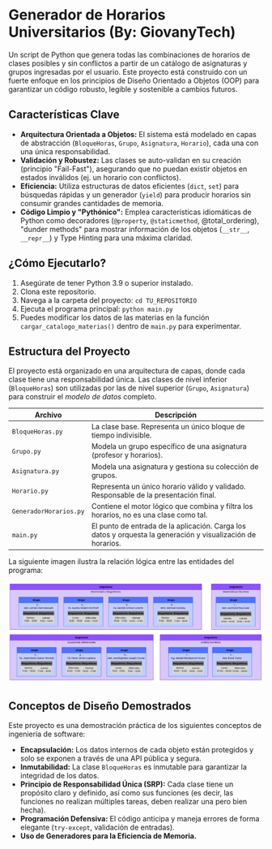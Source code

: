 # **Generador de Horarios Universitarios (By: GiovanyTech)**

Un script de Python que genera todas las combinaciones de horarios de clases posibles y sin conflictos a partir de un catálogo de asignaturas y grupos ingresadas por el usuario. Este proyecto está construido con un fuerte enfoque en los principios de Diseño Orientado a Objetos (OOP) para garantizar un código robusto, legible y sostenible a cambios futuros.

## Características Clave

*   **Arquitectura Orientada a Objetos:** El sistema está modelado en capas de abstracción (`BloqueHoras`, `Grupo`, `Asignatura`, `Horario`), cada una con una única responsabilidad.
*   **Validación y Robustez:** Las clases se auto-validan en su creación (principio "Fail-Fast"), asegurando que no puedan existir objetos en estados inválidos (ej. un horario con conflictos).
*   **Eficiencia:** Utiliza estructuras de datos eficientes (`dict`, `set`) para búsquedas rápidas y un generador (`yield`) para producir horarios sin consumir grandes cantidades de memoria.
*   **Código Limpio y "Pythónico":** Emplea características idiomáticas de Python como decoradores (`@property`, `@staticmethod`, @total_ordering), "dunder methods" para mostrar información de los objetos (`__str__`, `__repr__`) y Type Hinting para una máxima claridad.

## ¿Cómo Ejecutarlo?

1.  Asegúrate de tener Python 3.9 o superior instalado.
2.  Clona este repositorio.
3.  Navega a la carpeta del proyecto: `cd TU_REPOSITORIO`
4.  Ejecuta el programa principal: `python main.py`
5.  Puedes modificar los datos de las materias en la función `cargar_catalogo_materias()` dentro de `main.py` para experimentar.

## Estructura del Proyecto

El proyecto está organizado en una arquitectura de capas, donde cada clase tiene una responsabilidad única. Las clases de nivel inferior (`BloqueHoras`) son utilizadas por las de nivel superior (`Grupo`, `Asignatura`) para construir el *modelo de datos* completo.

| Archivo | Descripción |
| --- | --- |
| `BloqueHoras.py` | La clase base. Representa un único bloque de tiempo indivisible. |
| `Grupo.py` | Modela un grupo específico de una asignatura (profesor y horarios). |
| `Asignatura.py` | Modela una asignatura y gestiona su colección de grupos. |
| `Horario.py` | Representa un único horario válido y validado. Responsable de la presentación final. |
| `GeneradorHorarios.py` | Contiene el motor lógico que combina y filtra los horarios, no es una clase como tal. |
| `main.py` | El punto de entrada de la aplicación. Carga los datos y orquesta la generación y visualización de horarios. |

La siguiente imagen ilustra la relación lógica entre las entidades del programa:

![Diagrama de la Estructura de Datos](images/Estructura_De_Datos.png)


## Conceptos de Diseño Demostrados

Este proyecto es una demostración práctica de los siguientes conceptos de ingeniería de software:

*   **Encapsulación:** Los datos internos de cada objeto están protegidos y solo se exponen a través de una API pública y segura.
*   **Inmutabilidad:** La clase `BloqueHoras` es inmutable para garantizar la integridad de los datos.
*   **Principio de Responsabilidad Única (SRP):** Cada clase tiene un propósito claro y definido, así como sus funciones (es decir, las funciones no realizan múltiples tareas, deben realizar una pero bien hecha).
*   **Programación Defensiva:** El código anticipa y maneja errores de forma elegante (`try-except`, validación de entradas).
*   **Uso de Generadores para la Eficiencia de Memoria.**
